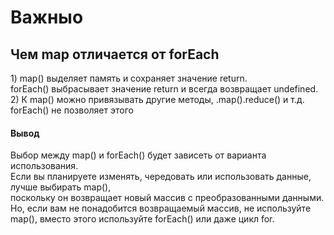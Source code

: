 <h1>Важныо</h1>
<h2> Чем map отличается от forEach </h2>
1) map() выделяет память и сохраняет значение return. <br>
forEach() выбрасывает значение return и всегда возвращает undefined. <br>
2) К map() можно привязывать другие методы, .map().reduce() и т.д. <br>
forEach() не позволяет этого
<h4>Вывод</h4>
Выбор между map() и forEach() будет зависеть от варианта использования. <br>
Если вы планируете изменять, чередовать или использовать данные, лучше выбирать map(), <br>
поскольку он возвращает новый массив с преобразованными данными. <br>
Но, если вам не понадобится возвращаемый массив, не используйте map(), 
вместо этого используйте forEach() или даже цикл for.
